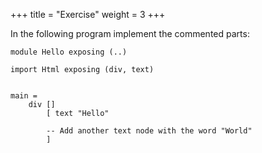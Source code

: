 +++
title       = "Exercise"
weight      = 3
+++

In the following program implement the commented parts:

```
module Hello exposing (..)

import Html exposing (div, text)


main =
    div []
        [ text "Hello"

        -- Add another text node with the word "World"
        ]
```